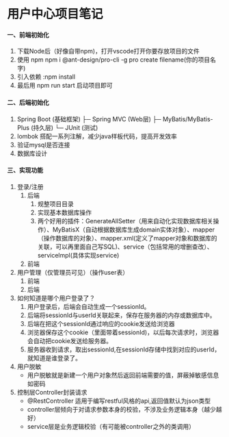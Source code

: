 # 用户中心项目笔记

#### 一、前端初始化

1. 下载Node后（好像自带npm)，打开vscode打开你要存放项目的文件
2. 使用 npm
   npm i @ant-design/pro-cli -g
   pro create filename(你的项目名字)
3. 引入依赖 :npm install
4. 最后用 npm run start 启动项目即可

#### 二、后端初始化

1. Spring Boot (基础框架)
     ├─ Spring MVC (Web层)
     ├─ MyBatis/MyBatis-Plus (持久层)
     └─ JUnit (测试)
2. lombok 搭配一系列注解，减少java样板代码，提高开发效率
3. 验证mysql是否连接
4. 数据库设计

#### 三、实现功能

1. 登录/注册
   1. 后端
      1. 规整项目目录
      2. 实现基本数据库操作
      3. 两个好用的插件：GenerateAllSetter（用来自动化实现数据库相关操作）、MyBatisX（自动根据数据库生成domain实体对象）、mapper（操作数据库的对象）、mapper.xml(定义了mapper对象和数据库的关联，可以再里面自己写SQL)、service（包括常用的增删查改）、servicelmpl(具体实现service)
   2. 前端
2. 用户管理（仅管理员可见）（操作user表）
   1. 前端
   2. 后端
3. 如何知道是哪个用户登录了？
   1. 用户登录后，后端会自动生成一个sessionId。
   2. 后端将sessionId与userId关联起来，保存在服务器的内存或数据库中。
   3. 后端在把这个sessionId通过响应的cookie发送给浏览器
   4. 浏览器保存这个cookie（里面带着sessionId)，以后每次请求时，浏览器会自动把cookie发送给服务器。
   5. 服务器收到请求，取出sessionId,在sessionId存储中找到对应的userId，就知道是谁登录了。
4. 用户脱敏
   - 用户脱敏就是新建一个用户对象然后返回前端需要的值，屏蔽掉敏感信息如密码
5. 控制层Controller封装请求
   - @RestController 适用于编写restful风格的api,返回值默认为json类型
   - controller层倾向于对请求参数本身的校验，不涉及业务逻辑本身（越少越好）
   - service层是业务逻辑校验（有可能被controller之外的类调用）